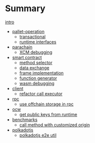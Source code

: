 # Summary

[intro](./intro.md)

- [pallet-operation]()
  - [transactional](./transactional.md)
  - [runtime interfaces](./runtime-interfaces.md)
- [parachain]()
  - [XCM debugging](./xcm-debugging.md)
- [smart contract]()
  - [method selector](./method-selector.md)
  - [data exchange](./data-exchange.md)
  - [frame implementation](./frame-implementation.md)
  - [function generator](./function-generator.md)
  - [wasm debugging](./wasm-debugging.md)
- [client]()
  - [refactor call executor](./refactor-call-executor.md)
- [rpc]()
  - [use offchain storage in rpc](./use-offchain-storage-in-rpc.md)
- [ocw]()
  - [get public keys from runtime](./get-public-keys-from-runtime.md)
- [benchmarks]()
  - [call method with customized origin](./call-method-with-customized-origin.md)
- [polkadotjs]()
  - [polkadotjs e2e util](./polkadotjs-e2e-util.md)
